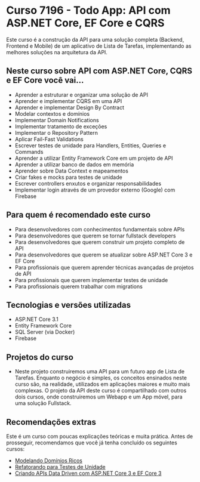 # Curso 7196 - Todo App: API com ASP.NET Core, EF Core e CQRS
Este curso é a construção da API para uma solução completa (Backend, Frontend e Mobile) de um aplicativo de Lista de Tarefas, implementando as melhores soluções na arquitetura da API.

## Neste curso sobre API com ASP.NET Core, CQRS e EF Core você vai...
*   Aprender a estruturar e organizar uma solução de API
*   Aprender e implementar CQRS em uma API
*   Aprender e implementar Design By Contract
*   Modelar contextos e domínios
*   Implementar Domain Notifications
*   Implementar tratamento de exceções
*   Implementar o Repository Pattern
*   Aplicar Fail-Fast Validations
*   Escrever testes de unidade para Handlers, Entities, Queries e Commands
*   Aprender a utilizar Entity Framework Core em um projeto de API
*   Aprender a utilizar banco de dados em memória
*   Aprender sobre Data Context e mapeamentos
*   Criar fakes e mocks para testes de unidade
*   Escrever controllers enxutos e organizar responsabilidades
*   Implementar login através de um provedor externo (Google) com Firebase

## Para quem é recomendado este curso
*   Para desenvolvedores com conhecimentos fundamentais sobre APIs
*   Para desenvolvedores que querem se tornar fullstack developers
*   Para desenvolvedores que querem construir um projeto completo de API
*   Para desenvolvedores que querem se atualizar sobre ASP.NET Core 3 e EF Core
*   Para profissionais que querem aprender técnicas avançadas de projetos de API
*   Para profissionais que querem implementar testes de unidade
*   Para profissionais querem trabalhar com migrations

## Tecnologias e versões utilizadas
*   ASP.NET Core 3.1
*   Entity Framework Core
*   SQL Server (via Docker)
*   Firebase

## Projetos do curso
*   Neste projeto construiremos uma API para um futuro app de Lista de Tarefas. Enquanto o negócio é simples, os conceitos ensinados neste curso são, na realidade, utilizados em aplicações maiores e muito mais complexas. O projeto da API deste curso é compartilhado com outros dois cursos, onde construiremos um Webapp e um App móvel, para uma solução Fullstack.

## Recomendações extras
Este é um curso com poucas explicações teóricas e muita prática. Antes de prosseguir, recomendamos que você já tenha concluído os seguintes cursos:

*   [Modelando Domínios Ricos](https://balta.io/cursos/modelando-dominios-ricos)
*   [Refatorando para Testes de Unidade](https://balta.io/cursos/refatorando-para-testes-de-unidade)
*   [Criando APIs Data Driven com ASP.NET Core 3 e EF Core 3](https://balta.io/cursos/criando-apis-data-driven-com-aspnet-core-3-e-ef-core-3)

